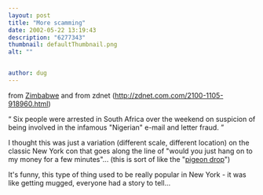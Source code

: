 ```yaml
---
layout: post
title: "More scamming"
date: 2002-05-22 13:19:43
description: "6277343"
thumbnail: defaultThumbnail.png
alt: ""


author: dug
---
```


<p>from <a href="http://www.scamorama.com/zimbabwe2.html">Zimbabwe</a> and from zdnet (<a href="http://zdnet.com.com/2100-1105-918960.html">http://zdnet.com.com/2100-1105-918960.html</a>)</p>

<p><q> Six people were arrested in South Africa over the weekend on suspicion of being involved in the infamous "Nigerian" e-mail and letter fraud. </q></p>

<p>I thought this was just a variation (different scale, different location) on the classic New York con that goes along the line of "would you just hang on to my money for a few minutes"... (this is sort of like the "<a href="http://www.aarp.org/confacts/money/pigeondrop.html">pigeon drop</a>")</p>

<p>It's funny, this type of thing used to be really popular in New York - it was like getting mugged, everyone had a story to tell...</p>

